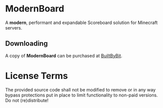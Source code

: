 # ModernBoard

A **modern**, performant and expandable Scoreboard solution for Minecraft servers.

## Downloading

A copy of **ModernBoard** can be purchased at [BuiltByBit](https://builtbybit.com/resources/49565).

# License Terms

The provided source code shall not be modified to remove or in any way bypass protections put in place to limit functionality to non-paid versions. Do not (re)distribute!
